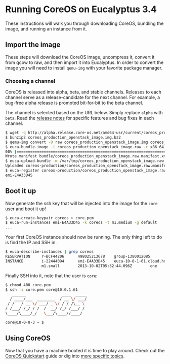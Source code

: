 # Running CoreOS on Eucalyptus 3.4

These instructions will walk you through downloading CoreOS, bundling the image, and running an instance from it.

## Import the image

These steps will download the CoreOS image, uncompress it, convert it from qcow to raw, and then import it into Eucalyptus. In order to convert the image you will need to install `qemu-img` with your favorite package manager.

### Choosing a channel

CoreOS is released into alpha, beta, and stable channels. Releases to each channel serve as a release-candidate for the next channel. For example, a bug-free alpha release is promoted bit-for-bit to the beta channel.

The channel is selected based on the URL below. Simply replace `alpha` with `beta`. Read the [release notes]({{site.baseurl}}/releases) for specific features and bug fixes in each channel.

```sh
$ wget -q http://alpha.release.core-os.net/amd64-usr/current/coreos_production_openstack_image.img.bz2
$ bunzip2 coreos_production_openstack_image.img.bz2
$ qemu-img convert -O raw coreos_production_openstack_image.img coreos_production_openstack_image.raw
$ euca-bundle-image -i coreos_production_openstack_image.raw -r x86_64 -d /var/tmp
00% |====================================================================================================|   5.33 GB  59.60 MB/s Time: 0:01:35
Wrote manifest bundle/coreos_production_openstack_image.raw.manifest.xml
$ euca-upload-bundle -m /var/tmp/coreos_production_openstack_image.raw.manifest.xml -b coreos-production
Uploaded coreos-production/coreos_production_openstack_image.raw.manifest.xml
$ euca-register coreos-production/coreos_production_openstack_image.raw.manifest.xml --virtualization-type hvm --name "CoreOS-Production"
emi-E4A33D45
```

## Boot it up

Now generate the ssh key that will be injected into the image for the `core` user and boot it up!

```sh
$ euca-create-keypair coreos > core.pem
$ euca-run-instances emi-E4A33D45 -k coreos -t m1.medium -g default
...
```

Your first CoreOS instance should now be running. The only thing left to do is find the IP and SSH in.

```sh
$ euca-describe-instances | grep coreos
RESERVATION     r-BCF44206      498025213678    group-1380012085
INSTANCE        i-22444094      emi-E4A33D45    euca-10-0-1-61.cloud.home       euca-172-16-0-56.cloud.internal running coreos  0
                m1.small        2013-10-02T05:32:44.096Z        one     eki-05573B4A    eri-EA7436D2            monitoring-enabled      10.0.1.61    172.16.0.56                     instance-store                                  paravirtualized         5046c208-fec1-4a6e-b079-e7cdf6a7db8f_one_1

```

Finally SSH into it, note that the user is `core`:

```sh
$ chmod 400 core.pem
$ ssh -i core.pem core@10.0.1.61
   ______                ____  _____
  / ____/___  ________  / __ \/ ___/
 / /   / __ \/ ___/ _ \/ / / /\__ \
/ /___/ /_/ / /  /  __/ /_/ /___/ /
\____/\____/_/   \___/\____//____/

core@10-0-0-3 ~ $
```

## Using CoreOS

Now that you have a machine booted it is time to play around. Check out the [CoreOS Quickstart]({{site.baseurl}}/docs/quickstart) guide or dig into [more specific topics]({{site.baseurl}}/docs).
